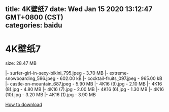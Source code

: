 
title: 4K壁纸7
date: Wed Jan 15 2020 13:12:47 GMT+0800 (CST)    
categories: baidu
---

# 4K壁纸7
size: 28.47 MB
 
 
|- surfer-girl-in-sexy-bikini_795.jpeg - 3.70 MB
|- extreme-snowboarding_596.jpeg - 602.00 kB
|- cocktail-fruits_097.jpeg - 965.00 kB
|- castle-on-mountain_687.jpeg - 5.90 MB
|- 4K16 (9).jpg - 2.10 MB
|- 4K16 (8).jpg - 4.80 MB
|- 4K16 (7).jpg - 2.00 MB
|- 4K16 (6).jpg - 1.30 MB
|- 4K16 (10).jpg - 3.20 MB
|- 4K16 (1).jpg - 3.90 MB

[How to download](https://bpcam.bemobtrk.com/go/2ceec3aa-1ca2-46d6-b9ff-aaa5c184517c?jno=105)